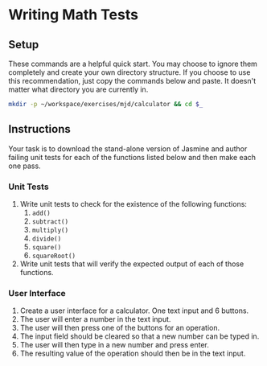 # Writing Math Tests

## Setup

These commands are a helpful quick start. You may choose to ignore them completely and create your own directory structure. If you choose to use this recommendation, just copy the commands below and paste. It doesn't matter what directory you are currently in.

```bash
mkdir -p ~/workspace/exercises/mjd/calculator && cd $_
```

## Instructions

Your task is to download the stand-alone version of Jasmine and author failing unit tests for each of the functions listed below and then make each one pass.

### Unit Tests

1. Write unit tests to check for the existence of the following functions:
    1. `add()`
    1. `subtract()`
    1. `multiply()`
    1. `divide()`
    1. `square()`
    1. `squareRoot()`
1. Write unit tests that will verify the expected output of each of those functions.

### User Interface

1. Create a user interface for a calculator. One text input and 6 buttons.
1. The user will enter a number in the text input.
1. The user will then press one of the buttons for an operation.
1. The input field should be cleared so that a new number can be typed in.
1. The user will then type in a new number and press enter.
1. The resulting value of the operation should then be in the text input.
